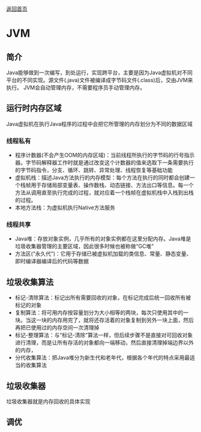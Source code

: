 <p> <a href="../README.md">返回首页</a></p>

# JVM
## 简介
Java能够做到一次编写，到处运行，实现跨平台，主要是因为Java虚拟机对不同平台的不同实现。源文件(.java)文件被编译成字节码文件(.class)后，交由JVM来执行。
JVM会自动管理内存，不需要程序员手动管理内存。
## 运行时内存区域
Java虚拟机在执行Java程序的过程中会把它所管理的内存划分为不同的数据区域
### 线程私有
- 程序计数器(不会产生OOM的内存区域)：当前线程所执行的字节码的行号指示器。字节码解释器工作时就是通过改变这个计数器的值来选取下一条需要执行的字节码指令，分支、循环、跳转、异常处理、线程恢复等基础功能
- 虚拟机栈：描述Java方法执行的内存模型：每个方法在执行的同时都会创建一个栈帧用于存储局部变量表、操作数栈、动态链接、方法出口等信息。每一个方法从调用直至执行完成的过程，就对应着一个栈帧在虚拟机栈中入栈到出栈的过程。
- 本地方法栈：为虚拟机执行Native方法服务
### 线程共享
- Java堆：存放对象实例，几乎所有的对象实例都在这里分配内存。Java堆是垃圾收集器管理的主要区域，因此很多时候也被称做“GC堆”
- 方法区(“永久代”)：它用于存储已被虚拟机加载的类信息、常量、静态变量、即时编译器编译后的代码等数据
## 垃圾收集算法
- 标记-清除算法：标记出所有需要回收的对象，在标记完成后统一回收所有被标记的对象
- 复制算法：将可用内存按容量划分为大小相等的两块，每次只使用其中的一块。当这一块的内存用完了，就将还存活着的对象复制到另外一块上面，然后再把已使用过的内存空间一次清理掉
- 标记-整理算法：与“标记-清除”算法一样，但后续步骤不是直接对可回收对象进行清理，而是让所有存活的对象都向一端移动，然后直接清理掉端边界以外的内存，
- 分代收集算法：把Java堆分为新生代和老年代，根据各个年代的特点采用最适当的收集算法
## 垃圾收集器
垃圾收集器就是内存回收的具体实现

## 调优
